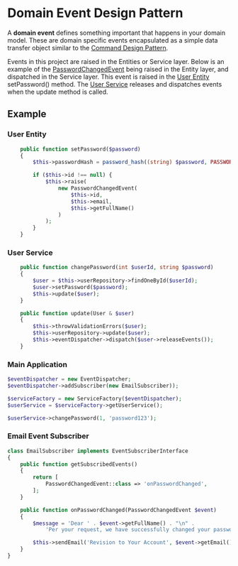 # Domain Event Design Pattern

A **domain event** defines something important that happens in your domain model.
These are domain specific events encapsulated as a simple data transfer object similar to the
[Command Design Pattern](../Command).

Events in this project are raised in the Entities or Service layer. Below is an example of the
[PasswordChangedEvent](../../../src/Event/PasswordChangedEvent.php)
being raised in the Entity layer, and dispatched in the Service layer. This event is
raised in the
[User Entity](../../../src/Entity/User.php) setPassword() method. The
[User Service](../../../src/Service/UserService.php) releases and dispatches events when
the update method is called.

## Example

### User Entity

```php
    public function setPassword($password)
    {
        $this->passwordHash = password_hash((string) $password, PASSWORD_BCRYPT);

        if ($this->id !== null) {
            $this->raise(
                new PasswordChangedEvent(
                    $this->id,
                    $this->email,
                    $this->getFullName()
                )
            );
        }
    }
```

### User Service

```php
    public function changePassword(int $userId, string $password)
    {
        $user = $this->userRepository->findOneById($userId);
        $user->setPassword($password);
        $this->update($user);
    }

    public function update(User & $user)
    {
        $this->throwValidationErrors($user);
        $this->userRepository->update($user);
        $this->eventDispatcher->dispatch($user->releaseEvents());
    }
```

### Main Application

```php
$eventDispatcher = new EventDispatcher;
$eventDispatcher->addSubscriber(new EmailSubscriber));

$serviceFactory = new ServiceFactory($eventDispatcher);
$userService = $serviceFactory->getUserService();

$userService->changePassword(1, 'password123');
```

### Email Event Subscriber

```php
class EmailSubscriber implements EventSubscriberInterface
{
    public function getSubscribedEvents()
    {
        return [
            PasswordChangedEvent::class => 'onPasswordChanged',
        ];
    }

    public function onPasswordChanged(PasswordChangedEvent $event)
    {
        $message = 'Dear ' . $event->getFullName() . "\n" .
            'Per your request, we have successfully changed your password.';

        $this->sendEmail('Revision to Your Account', $event->getEmail(), $message);
    }
}
```
